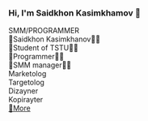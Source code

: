 ### Hi, I'm Saidkhon Kasimkhamov 👋

SMM/PROGRAMMER  <br>
🔸️Saidkhon Kasimkhanov🙎‍♂️  <br>
🔸️Student of TSTU👨‍🎓 <br>
🔸️Programmer👨‍💻 <br>
🔸️SMM manager👨‍🏫 <br>
Marketolog <br>
Targetolog <br>
Dizayner <br>
Kopirayter <br>
<a href="https://taplink.cc/saidkhon_kasimkhanov">🔸️More</a>

